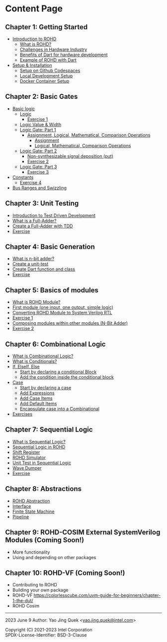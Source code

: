 # Content Page

## Chapter 1: Getting Started

- [Introduction to ROHD](./chapter_1/00_introduction_to_rohd.md)
  - [What is ROHD?](./chapter_1/00_introduction_to_rohd.md)
  - [Challenges in Hardware Industry](./chapter_1/00_introduction_to_rohd.md#challenges-in-hardware-industry)
  - [Benefits of Dart for hardware development](./chapter_1/00_introduction_to_rohd.md#benefits-of-dart-for-hardware-development)
  - [Example of ROHD with Dart](./chapter_1/00_introduction_to_rohd.md#example-of-rohd-with-dart)
- [Setup & Installation](./chapter_1/01_setup_installation.md)
  - [Setup on Github Codespaces](./chapter_1/01_setup_installation.md#setup-on-github-codespaces-recommended)
  - [Local Development Setup](./chapter_1/01_setup_installation.md#local-development-setup)
  - [Docker Container Setup](./chapter_1/01_setup_installation.md#docker-container-setup)

## Chapter 2: Basic Gates

- [Basic logic](./chapter_2/00_basic_logic.md#basic-logic)
  - [Logic](./chapter_2/00_basic_logic.md#logic)
    - [Exercise 1](./chapter_2/00_basic_logic.md#exercise-1)
  - [Logic Value & Width](./chapter_2/00_basic_logic.md#logic-value--width)
  - [Logic Gate: Part 1](./chapter_2/00_basic_logic.md#logic-gate-part-1)
    - [Assignment, Logical, Mathematical, Comparison Operations](./chapter_2/00_basic_logic.md#assignment-logical-mathematical-comparison-operations)
      - [Assignment](./chapter_2/00_basic_logic.md#assignment)
      - [Logical, Mathematical, Comparison Operations](./chapter_2/00_basic_logic.md#logical-mathematical-comparison-operations)
  - [Logic Gate: Part 2](./chapter_2/00_basic_logic.md#logic-gate-part-2)
    - [Non-synthesizable signal deposition (put)](./chapter_2/00_basic_logic.md#non-synthesizable-signal-deposition-put)
    - [Exercise 2](./chapter_2/00_basic_logic.md#exercise-2)
  - [Logic Gate: Part 3](./chapter_2/00_basic_logic.md#logic-gate-part-3)
    - [Exercise 3](./chapter_2/00_basic_logic.md#exercise-3)
- [Constants](./chapter_2/00_basic_logic.md#constants)
  - [Exercise 4](./chapter_2/00_basic_logic.md#exercise-4)
- [Bus Ranges and Swizzling](./chapter_2/00_basic_logic.md#bus-ranges-and-swizzling)

## Chapter 3: Unit Testing

- [Introduction to Test Driven Development](./chapter_3/00_unit_test.md#introduction-to-test-driven-development)
- [What is a Full-Adder?](./chapter_3/00_unit_test.md#what-is-a-full-adder)
- [Create a Full-Adder with TDD](./chapter_3/00_unit_test.md#create-full-adder-with-tdd)
- [Exercise](./chapter_3/00_unit_test.md#exercise)

## Chapter 4: Basic Generation

- [What is n-bit adder?](./chapter_4/00_basic_generation.md#what-is-n-bit-adder)
- [Create a unit-test](./chapter_4/00_basic_generation.md#create-a-unit-test)
- [Create Dart function and class](./chapter_4/00_basic_generation.md#create-dart-function-and-class)
- [Exercise](./chapter_4/00_basic_generation.md#exercise)

## Chapter 5: Basics of modules

- [What is ROHD Module?](./chapter_5/00_basic_modules.md#what-is-rohd-module)
- [First module (one input, one output, simple logic)](./chapter_5/00_basic_modules.md#first-module-one-input-one-output-simple-logic)
- [Converting ROHD Module to System Verilog RTL](./chapter_5/00_basic_modules.md#converting-rohd-module-to-system-verilog-rtl)
- [Exercise 1](./chapter_5/00_basic_modules.md#exercise-1)
- [Composing modules within other modules (N-Bit Adder)](./chapter_5/00_basic_modules.md#composing-modules-withon-other-modules-n-bit-adder)
- [Exercise 2](./chapter_5/00_basic_modules.md#exercise-2)

## Chapter 6: Combinational Logic

- [What is Combinational Logic?](./chapter_6/00_combinational_logic.md#what-is-combinational-logic)
- [What is Conditionals?](./chapter_6/00_combinational_logic.md#what-is-conditionals)
- [If, ElseIf, Else](./chapter_6/00_combinational_logic.md#if-elseif-else)
  - [Start by declaring a conditional Block](./chapter_6/00_combinational_logic.md#start-by-declaring-a-conditional-block)
  - [Add the condition inside the conditional block](./chapter_6/00_combinational_logic.md#add-the-condition-inside-the-conditional-block)
- [Case](./chapter_6/00_combinational_logic.md#case)
  - [Start by declaring a case](./chapter_6/00_combinational_logic.md#start-by-declaring-a-case)
  - [Add Expressions](./chapter_6/00_combinational_logic.md#add-expressions)
  - [Add Case Items](./chapter_6/00_combinational_logic.md#add-case-items)
  - [Add Default Items](./chapter_6/00_combinational_logic.md#add-default-items)
  - [Encapsulate case into a Combinational](./chapter_6/00_combinational_logic.md#encapsulate-case-into-a-combinational)
- [Exercises](./chapter_6/00_combinational_logic.md#exercises)

## Chapter 7: Sequential Logic

- [What is Sequential Logic?](./chapter_7/00_sequential_logic.md#what-is-sequential-logic)
- [Sequential Logic in ROHD](./chapter_7/00_sequential_logic.md#sequential-logic-in-rohd)
- [Shift Register](./chapter_7/00_sequential_logic.md#shift-register)
- [ROHD Simulator](./chapter_7/00_sequential_logic.md#rohd-simulator)
- [Unit Test in Sequential Logic](./chapter_7/00_sequential_logic.md#unit-test-in-sequential-logic)
- [Wave Dumper](./chapter_7/00_sequential_logic.md#wave-dumper)
- [Exercise](./chapter_7/00_sequential_logic.md#exercise)

## Chapter 8: Abstractions

- [ROHD Abstraction](./chapter_8/00_abstraction.md#rohd-abstraction)
- [Interface](./chapter_8/01_interface.md)
- [Finite State Machine](./chapter_8/02_finite_state_machine.md)
- [Pipeline](./chapter_8/03_pipeline.md)

## Chapter 9: ROHD-COSIM External SystemVerilog Modules (Coming Soon!)

- More functionality
- Using and depending on other packages

## Chapter 10: ROHD-VF (Coming Soon!)

- Contributing to ROHD
- Building your own package
- ROHD-VF <https://colorlesscube.com/uvm-guide-for-beginners/chapter-1-the-dut/>
- ROHD Cosim

----------------
2023 June 9
Author: Yao Jing Quek <<yao.jing.quek@intel.com>>

Copyright (C) 2021-2023 Intel Corporation  
SPDX-License-Identifier: BSD-3-Clause
